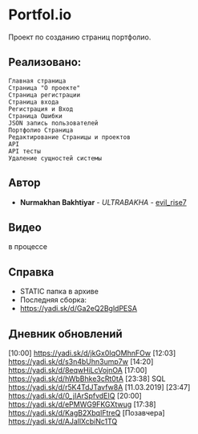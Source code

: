 # Portfol.io
Проект по созданию страниц портфолио.
## Реализовано:
```
Главная страница
Страница "О проекте"
Страница регистрации
Страница входа
Регистрация и Вход
Страница Ошибки
JSON запись пользователей
Портфолио Страница
Редактирование Страницы и проектов
API
API тесты
Удаление сущностей системы
```
## Автор
* **Nurmakhan Bakhtiyar** - *ULTRABAKHA* - [evil_rise7](https://github.com/evilrise7)
## Видео
в процессе
## Справка
* STATIC папка в архиве
* Последняя сборка:
* https://yadi.sk/d/Ga2eQ2BgldPESA
## Дневник обновлений
[10:00]
https://yadi.sk/d/jkGx0IqOMhnFOw
[12:03]
https://yadi.sk/d/s3n4bUhn3ump7w
[14:20]
https://yadi.sk/d/8eqwHiLcVojnOA
[17:00]
https://yadi.sk/d/hWbBhke3cRt0tA
[23:38] SQL
https://yadi.sk/d/r5K4TdJTavfw8A
[11.03.2019]
[23:47]
https://yadi.sk/d/0_jIArSpfvdEIQ
[20:00]
https://yadi.sk/d/ePMWG9FKGXtwug
[17:38]
https://yadi.sk/d/KagB2XbqIFtreQ
[Позавчера]
https://yadi.sk/d/AJallXcbiNc1TQ
